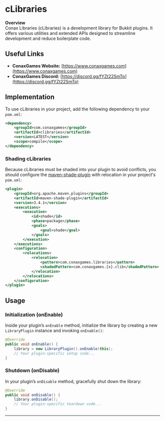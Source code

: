 
# cLibraries

**Overview**  
Conax Libraries (cLibraries) is a development library for Bukkit plugins. It offers various utilities and extended APIs designed to streamline development and reduce boilerplate code.

## Useful Links
- **ConaxGames Website:** [https://www.conaxgames.com](https://www.conaxgames.com)
- **ConaxGames Discord:** [https://discord.gg/fYZt22SmTp](https://discord.gg/fYZt22SmTp)

## Implementation

To use cLibraries in your project, add the following dependency to your `pom.xml`:

```xml
<dependency>
    <groupId>com.conaxgames</groupId>
    <artifactId>clibraries</artifactId>
    <version>LATEST</version>
    <scope>compile</scope>
</dependency>
```

### Shading cLibraries

Because cLibraries must be shaded into your plugin to avoid conflicts, you should configure the [maven-shade-plugin](https://maven.apache.org/plugins/maven-shade-plugin/) with relocation in your project's `pom.xml`:

```xml
<plugin>
    <groupId>org.apache.maven.plugins</groupId>
    <artifactId>maven-shade-plugin</artifactId>
    <version>3.4.1</version>
    <executions>
        <execution>
            <id>shade</id>
            <phase>package</phase>
            <goals>
                <goal>shade</goal>
            </goals>
        </execution>
    </executions>
    <configuration>
        <relocations>
            <relocation>
                <pattern>com.conaxgames.libraries</pattern>
                <shadedPattern>com.conaxgames.{x}.clib</shadedPattern>
            </relocation>
        </relocations>
    </configuration>
</plugin>
```

## Usage

### Initialization (onEnable)

Inside your plugin’s `onEnable` method, initialize the library by creating a new `LibraryPlugin` instance and invoking `onEnable()`:

```java
@Override
public void onEnable() {
    library = new LibraryPlugin().onEnable(this);
    // Your plugin-specific setup code...
}
```

### Shutdown (onDisable)

In your plugin’s `onDisable` method, gracefully shut down the library:

```java
@Override
public void onDisable() {
    library.onDisable();
    // Your plugin-specific teardown code...
}
```

---
